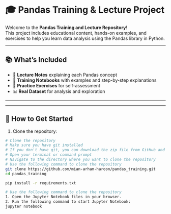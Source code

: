 # 🎓 Pandas Training & Lecture Project

Welcome to the **Pandas Training and Lecture Repository**!  
This project includes educational content, hands-on examples, and exercises to help you learn data analysis using the Pandas library in Python.

---

## 📚 What’s Included

- 📖 **Lecture Notes** explaining each Pandas concept
- 🧪 **Training Notebooks** with examples and step-by-step explanations
- 📝 **Practice Exercises** for self-assessment
- 📊 **Real Dataset** for analysis and exploration

---

---

## 🚀 How to Get Started

1. Clone the repository:
```bash
# Clone the repository
# Make sure you have git installed
# If you don't have git, you can download the zip file from GitHub and extract it
# Open your terminal or command prompt
# Navigate to the directory where you want to clone the repository
# Use the following command to clone the repository
git clone https://github.com/mian-arham-haroon/pandas_training.git
cd pandas_training

pip install -r requirements.txt

# Use the following command to clone the repository
1. Open the Jupyter Notebook files in your browser.
2. Run the following command to start Jupyter Notebook:
jupyter notebook
```
